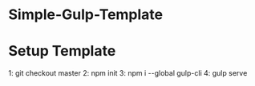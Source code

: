 # Simple-Gulp-Template

# Setup Template
  1: git checkout master
  2: npm init
  3: npm i --global gulp-cli
  4: gulp serve
